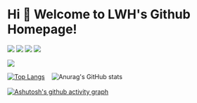 # Hi 🎉 Welcome to LWH's Github Homepage!
<p>
<img src="https://img.shields.io/static/v1?label=Program&message=JavaScript&color=yellow"/>
<img src="https://img.shields.io/static/v1?label=Frame&message=Vue&color=brightgreen"/>
<a href="https://1553690132.github.io/blog/"><img src="https://img.shields.io/static/v1?label=NewBlog&message=blog-vuepress&color=orange"/></a>
<a href="https://www.cnblogs.com/LWHCoding/"><img src="https://img.shields.io/static/v1?label=Blog&message=cnblogs&color=blue"/></a>
</p>

<img src="https://readme-typing-svg.herokuapp.com/?lines=Welcome,%20visitor!;Hello%20Github%20World!;Enjoy%20Life.&font=Roboto&color=5eba86" />


[![Top Langs](https://github-readme-stats.vercel.app/api/top-langs/?username=1553690132&layout=compact&theme=vue)](https://github.com/1553690132) &nbsp;&nbsp;
![Anurag's GitHub stats](https://github-readme-stats.vercel.app/api?username=1553690132&show_icons=true&hide=stars&theme=vue)
<br/><br/>
[![Ashutosh's github activity graph](https://github-readme-activity-graph.cyclic.app/graph?username=1553690132&theme=vue)](https://github.com/1553690132)
